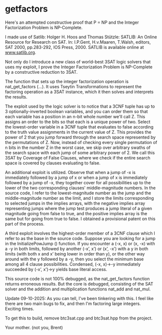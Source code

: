# getfactors

Here's an attempted constructive proof that P = NP and the Integer Factorization Problem is NP-Complete.

I made use of Satlib: Holger H. Hoos and Thomas Stützle: SATLIB: An Online Resource for Research on SAT. In: I.P.Gent, H.v.Maaren, T.Walsh, editors, SAT 2000, pp.283-292, IOS Press, 2000. SATLIB is available online at www.satlib.org.

Not only do I introduce a new class of world-best 3SAT logic solvers that uses my exploit, I prove the Integer Factorization Problem is NP-Complete by a constructive reduction to 3SAT.

The function that sets up the integer factorization operation is nat_get_factors (...). It uses Tseytin Transformations to represent the factoring operation as a 3SAT instance, which it then solves and interprets the results.

The exploit used by the logic solver is to notice that a 3CNF tuple has up to 3 optionally-inverted boolean variables, and you can order them so that each variable has a position in an n-bit whole number we'll call Z.
This assigns an order to the bits so that each is a unique power of two. Select the lowest-order variable in a 3CNF tuple that evaluates to false according to the truth value assignments in the current value of Z.
This provides the power of 2 that you jump forward through the search space represented by the permutations of Z. Now, instead of checking every single permutation of n bits in the number Z in the worst case,
we skip over arbitrary swaths of the search space with each jump of some arbitrary power of 2. We call this 3SAT by Coverage of False Clauses, where we check if the entire search space is covered by clauses evaluating to false.

An additional exploit is utilized. Observe that when a jump of -x is immediately followed by a jump of x or when a jump of x is immediately followed by a jump of -x, they together cover for all possibilities up to the lower
of the two corresponding clauses' middle-magnitude numbers. In the source code, I refer to the lowest-magnitude number as the jump and the middle-magnitude number as the limit, and I store the limits corresponding to
selected jumps in the implies arrays, with the negative implies array representing jumps where the jump test produces a jump literal of a given magnitude going from false to true, and the positive implies array is the same
but for going from true to false. I obtained a provisional patent on this part of the process.

A third exploit involves the highest-order member of a 3CNF clause which I refer to as the base in the source code. Suppose you are looking for a jump in the InitializePowJump () function.
If you encounter a (-x, x) or (x, -x) with a -y in both limits, followed by another (-x’, x’) or (x’, -x’) with a y in both limits (with both x and x’ being lower in order than y), or the other way around with the y followed by a -y,
then you select the minimum base among all 4 clause possibilities. Condensed, (-x, x)->-y immediately succeeded by (-x’, x’)->y yields base literal access.

This source code is not 100% debugged, as the nat_get_factors function returns erroneous results. But the core is debugged, consisting of the SAT solver and the addition and multiplication functions nat_add and nat_mul.

Update 09-10-2025: As you can tell, I've been tinkering with this. I feel like there are two main bugs to fix, and then I'm factoring large integers. Exciting times.

To get this to build, remove btc3sat.cpp and btc3sat.hpp from the project.

Your mother. (not you, Brent)
